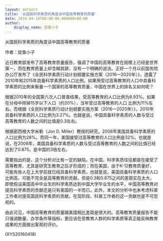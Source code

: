 ```yaml
---
layout: default
title: '从国民科学素质的角度谈中国高等教育的质量'
date: 2016-04-18T00:00:00.000000+08:00
author:
    display_name: 捉鱼小子
---
```


从国民科学素质的角度谈中国高等教育的质量

作者：捉鱼小子

近日教育部发布了高等教育质量报告，强调了中国的高等教育在规模上已经是世界第一，而在教育质量上却含糊其辞，没有一个明确的说法。正好一个月以前国务院办公厅发布了《全民科学素质行动计划纲要实施方案（2016—2020年）》，透露了2010年和2015年具备科学素质的人口比例。如果用受过高等教育的人口中具备科学素质的比例来衡量一个国家的高等教育质量，中国在世界上的排名又如何呢？

根据2010年的全国第六次人口普查结果，受高等教育的人口比例为8.93%。如果在分母中除掉15岁以下人口（约20%），当年受过高等教育的人口 比例为11%左右。而根据《全民科学素质行动计划纲要实施方案（2016—2020年）》，2010年具备科学素质的人口比例为3.27%。也就是说，中国具备科学素质的人数与受过高等教育的人数之间的比值是0.3左右。

根据密西根大学米勒（Jon D. Miller）教授的研究，2008年美国具备科学素质的人口比例为28%。而同一年，美国接受过高等教育的人口比例是32%。也就是说，在2008年，美国具备科学素质的人数与受过高等教育的人数之间的比值已经达到了0.875，是中国的3倍左右。

需要指出的是，这个分析对比有一定的缺陷。在中国，科学素质往往都是在接受了高等教育、尤其是研究生教育之后才形成的；而在美国，由于K-12教育质量好，可能有些人在上大学前就已经具备科学素质。也就是说，美国具备科学素质的人口比例高，可能不完全是高等教育的贡献。但是0.3和0.875之间的差距实在太大，即使假设美国高中毕业生的科学素质达到中国大学毕业生的水平，中国高等教育对提高科学素质的贡献还是只有美国的一半而已。此外，本文的分析中也未考虑科普工作者对提高国民科学素质的贡献。在现阶段，科普工作者的这一贡献也是不可忽视的。

由此可见，中国高等教育的质量跟美国相比差距是很大的。高等教育质量报告不能只强调数量、办学条件等指标，更应该在受教育人群的科学素质等真正能反映教育成果的方面做出客观的评价。

(XYS20160418)

